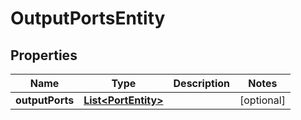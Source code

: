 

# OutputPortsEntity

## Properties

Name | Type | Description | Notes
------------ | ------------- | ------------- | -------------
**outputPorts** | [**List&lt;PortEntity&gt;**](PortEntity.md) |  |  [optional]



